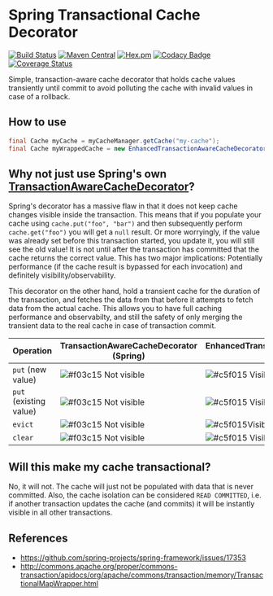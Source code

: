 # Spring Transactional Cache Decorator

[![Build Status](https://travis-ci.org/ethlo/spring-tx-cache-decorator.svg?branch=master)](https://travis-ci.org/ethlo/spring-tx-cache-decorator)
[![Maven Central](https://img.shields.io/maven-central/v/com.ethlo.cache/spring-tx-cache-decorator.svg)](http://search.maven.org/#search%7Cga%7C1%7Cg%3A%22com.ethlo.cache%22)
[![Hex.pm](https://img.shields.io/hexpm/l/plug.svg)](LICENSE)
[![Codacy Badge](https://api.codacy.com/project/badge/Grade/9b2a46c2ffdb4c86ad971eec64a06e8b)](https://www.codacy.com/app/ethlo/spring-tx-cache-decorator?utm_source=github.com&amp;utm_medium=referral&amp;utm_content=ethlo/spring-tx-cache-decorator&amp;utm_campaign=Badge_Grade)
[![Coverage Status](https://coveralls.io/repos/github/ethlo/spring-tx-cache-decorator/badge.svg?branch=master&kill_cache=1)](https://coveralls.io/github/ethlo/spring-tx-cache-decorator?branch=master)

Simple, transaction-aware cache decorator that holds cache values transiently until commit to avoid polluting the cache with invalid values in case of a rollback.

## How to use
```java
final Cache myCache = myCacheManager.getCache("my-cache");
final Cache myWrappedCache = new EnhancedTransactionAwareCacheDecorator(myCache);
```

## Why not just use Spring's own [TransactionAwareCacheDecorator](https://docs.spring.io/spring/docs/current/javadoc-api/org/springframework/cache/transaction/TransactionAwareCacheDecorator.html)?

Spring's decorator has a massive flaw in that it does not keep cache changes visible inside the transaction. This means that if you populate your cache using `cache.put("foo", "bar")` and then subsequently perform `cache.get("foo")` you will get a `null` result. Or more worryingly, if the value was already set before this transaction started, you update it, you will still see the old value! It is not until after the transaction has committed that the cache returns the correct value. This has two major implications: Potentially performance (if the cache result is bypassed for each invocation) and definitely visibility/observability.

This decorator on the other hand, hold a transient cache for the duration of the transaction, and fetches the data from that before it attempts to fetch data from the actual cache. This allows you to have full caching performance and observabilty, and still the safety of only merging the transient data to the real cache in case of transaction commit.

| Operation | TransactionAwareCacheDecorator (Spring) | EnhancedTransactionAwareCacheDecorator (This)|
|------|-----|-----|
|`put` (new value)|  ![#f03c15](https://placehold.it/15/f03c15/000000?text=+) Not visible| ![#c5f015](https://placehold.it/15/c5f015/000000?text=+) Visible |
|`put` (existing value)|![#f03c15](https://placehold.it/15/f03c15/000000?text=+) Not visible|![#c5f015](https://placehold.it/15/c5f015/000000?text=+) Visible |
|`evict` |![#f03c15](https://placehold.it/15/f03c15/000000?text=+) Not visible| ![#c5f015](https://placehold.it/15/c5f015/000000?text=+)Visible|
|`clear` |![#f03c15](https://placehold.it/15/f03c15/000000?text=+) Not visible|![#c5f015](https://placehold.it/15/c5f015/000000?text=+) Visible|

## Will this make my cache transactional?
No, it will not. The cache will just not be populated with data that is never committed. Also, the cache isolation can be considered `READ COMMITTED`, i.e. if another transaction updates the cache (and commits) it will be instantly visible in all other transactions.

## References
* https://github.com/spring-projects/spring-framework/issues/17353
* http://commons.apache.org/proper/commons-transaction/apidocs/org/apache/commons/transaction/memory/TransactionalMapWrapper.html
